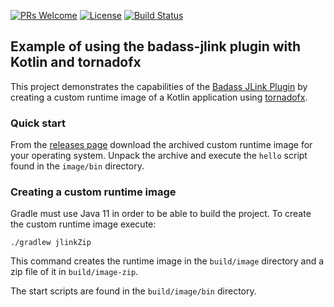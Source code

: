[![PRs Welcome](https://img.shields.io/badge/PRs-welcome-brightgreen.svg?style=flat-square)](http://makeapullrequest.com)
[![License](https://img.shields.io/badge/License-Apache%202.0-blue.svg)](https://github.com/beryx-gist/badass-jlink-example-kotlin-tornadofx/blob/master/LICENSE)
[![Build Status](https://img.shields.io/travis/beryx-gist/badass-jlink-example-kotlin-tornadofx/master.svg?label=Build)](https://travis-ci.org/beryx-gist/badass-jlink-example-kotlin-tornadofx)

## Example of using the badass-jlink plugin with Kotlin and tornadofx ##

This project demonstrates the capabilities of the [Badass JLink Plugin](https://github.com/beryx/badass-jlink-plugin/)
by creating a custom runtime image of a Kotlin application using [tornadofx](https://github.com/edvin/tornadofx).

### Quick start
From the [releases page](https://github.com/beryx-gist/badass-jlink-example-kotlin-tornadofx/releases) download the archived custom runtime image for your operating system.
Unpack the archive and execute the `hello` script found in the `image/bin` directory.  

### Creating a custom runtime image

Gradle must use Java 11 in order to be able to build the project.
To create the custom runtime image execute:

```
./gradlew jlinkZip
```

This command creates the runtime image in the `build/image` directory and a zip file of it in `build/image-zip`.

The start scripts are found in the `build/image/bin` directory.
